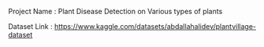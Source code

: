 Project Name : Plant Disease Detection on Various types of plants








Dataset Link : https://www.kaggle.com/datasets/abdallahalidev/plantvillage-dataset
